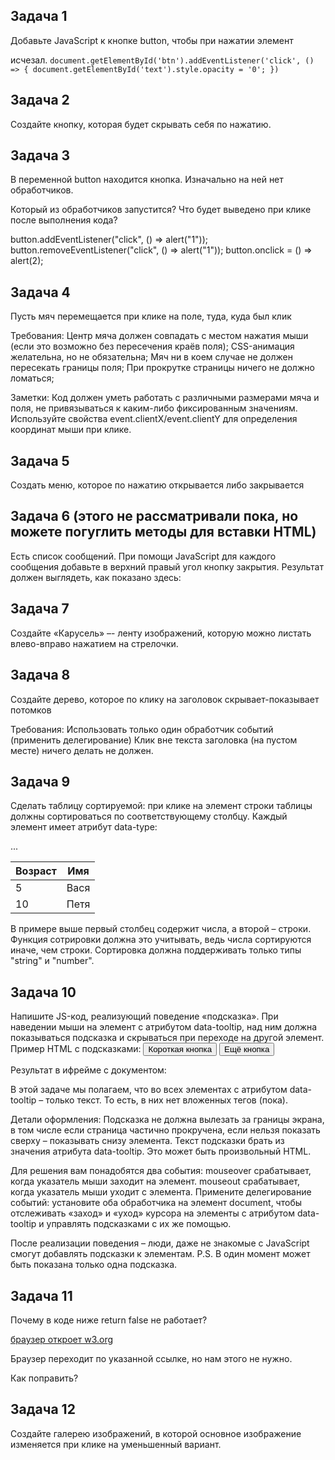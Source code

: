 ## Задача 1

Добавьте JavaScript к кнопке button, чтобы при нажатии элемент <div id="text"> исчезал.
`
document.getElementById('btn').addEventListener('click', () => {
  document.getElementById('text').style.opacity = '0';
  }) 
`
## Задача 2

Создайте кнопку, которая будет скрывать себя по нажатию.

## Задача 3

В переменной button находится кнопка. Изначально на ней нет обработчиков.

Который из обработчиков запустится? Что будет выведено при клике после выполнения кода?

button.addEventListener("click", () => alert("1"));
button.removeEventListener("click", () => alert("1"));
button.onclick = () => alert(2);

## Задача 4

Пусть мяч перемещается при клике на поле, туда, куда был клик

Требования:
Центр мяча должен совпадать с местом нажатия мыши (если это возможно без пересечения краёв поля);
CSS-анимация желательна, но не обязательна;
Мяч ни в коем случае не должен пересекать границы поля;
При прокрутке страницы ничего не должно ломаться;

Заметки:
Код должен уметь работать с различными размерами мяча и поля, не привязываться к каким-либо фиксированным значениям.
Используйте свойства event.clientX/event.clientY для определения координат мыши при клике.

## Задача 5

Создать меню, которое по нажатию открывается либо закрывается

## Задача 6 (этого не рассматривали пока, но можете погуглить методы для вставки HTML)

Есть список сообщений.
При помощи JavaScript для каждого сообщения добавьте в верхний правый угол кнопку закрытия.
Результат должен выглядеть, как показано здесь:


## Задача 7

Создайте «Карусель» –- ленту изображений, которую можно листать влево-вправо нажатием на стрелочки.

## Задача 8

Создайте дерево, которое по клику на заголовок скрывает-показывает потомков

Требования:
Использовать только один обработчик событий (применить делегирование)
Клик вне текста заголовка (на пустом месте) ничего делать не должен.
## Задача 9

Сделать таблицу сортируемой: при клике на элемент <th> строки таблицы должны сортироваться по соответствующему столбцу.
Каждый элемент <th> имеет атрибут data-type:
<table id="grid">
  <thead>
    <tr>
      <th data-type="number">Возраст</th>
      <th data-type="string">Имя</th>
    </tr>
  </thead>
  <tbody>
    <tr>
      <td>5</td>
      <td>Вася</td>
    </tr>
    <tr>
      <td>10</td>
      <td>Петя</td>
    </tr>
    ...
  </tbody>
</table>

В примере выше первый столбец содержит числа, а второй – строки. Функция сотрировки должна это учитывать, ведь числа сортируются иначе, чем строки.
Сортировка должна поддерживать только типы "string" и "number".
## Задача 10

Напишите JS-код, реализующий поведение «подсказка».
При наведении мыши на элемент с атрибутом data-tooltip, над ним должна показываться подсказка и скрываться при переходе на другой элемент.
Пример HTML с подсказками:
<button data-tooltip="эта подсказка длиннее, чем элемент">Короткая кнопка</button>
<button data-tooltip="HTML<br>подсказка">Ещё кнопка</button>

Результат в ифрейме с документом:

В этой задаче мы полагаем, что во всех элементах с атрибутом data-tooltip – только текст. То есть, в них нет вложенных тегов (пока).

Детали оформления:
Подсказка не должна вылезать за границы экрана, в том числе если страница частично прокручена, если нельзя показать сверху – показывать снизу элемента.
Текст подсказки брать из значения атрибута data-tooltip. Это может быть произвольный HTML.

Для решения вам понадобятся два события:
mouseover срабатывает, когда указатель мыши заходит на элемент.
mouseout срабатывает, когда указатель мыши уходит с элемента.
Примените делегирование событий: установите оба обработчика на элемент document, чтобы отслеживать «заход» и «уход» курсора на элементы с атрибутом data-tooltip и управлять подсказками с их же помощью.

После реализации поведения – люди, даже не знакомые с JavaScript смогут добавлять подсказки к элементам.
P.S. В один момент может быть показана только одна подсказка.

## Задача 11

Почему в коде ниже return false не работает?
 <script>
  function handler() {
    alert( "..." );
    return false;
  }
</script>
<a href="http://w3.org" onclick="handler()">браузер откроет w3.org</a>

Браузер переходит по указанной ссылке, но нам этого не нужно.

Как поправить?

## Задача 12

Создайте галерею изображений, в которой основное изображение изменяется при клике на уменьшенный вариант.
